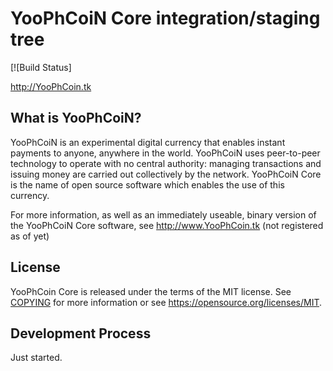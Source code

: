 YooPhCoiN Core integration/staging tree
=====================================

[![Build Status]

http://YooPhCoin.tk

What is YooPhCoiN?
----------------

YooPhCoiN is an experimental digital currency that enables instant payments to
anyone, anywhere in the world. YooPhCoiN uses peer-to-peer technology to operate
with no central authority: managing transactions and issuing money are carried
out collectively by the network. YooPhCoiN Core is the name of open source
software which enables the use of this currency.

For more information, as well as an immediately useable, binary version of
the YooPhCoiN Core software, see http://www.YooPhCoin.tk (not registered as of yet)

License
-------

YooPhCoin Core is released under the terms of the MIT license. See [COPYING](COPYING) for more
information or see https://opensource.org/licenses/MIT.

Development Process
-------------------

Just started. 
